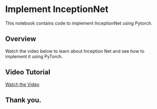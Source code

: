 # Implement InceptionNet

This notebook contains code to implement InceptionNet using Pytorch.

## Overview

Watch the video below to learn about Inception Net and see how to implement it using PyTorch.

## Video Tutorial

[Watch the Video](https://youtu.be/sDGNHqKWxtI)

## Thank you.
